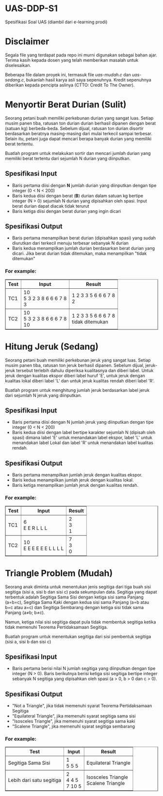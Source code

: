 # UAS-DDP-S1
<!DOCTYPE html>
<html lang="en">
<head>
    <meta charset="UTF-8">
    <meta name="viewport" content="width=device-width, initial-scale=1.0">
    Spesifikasi Soal UAS (diambil dari e-learning prodi)
   <h1>Disclaimer</h1> <p> Segala file yang terdapat pada repo ini murni digunakan sebagai bahan ajar. Terima kasih kepada dosen yang telah memberikan masalah untuk diselesaikan.</p> <p>Beberapa file dalam proyek ini, termasuk file <em>uas-mudah.c</em> dan <em>uas-sedang.c</em>, bukanlah hasil karya asli saya sepenuhnya. Kredit sepenuhnya diberikan kepada pencipta aslinya (CTTO: Credit To The Owner).</p>
</head>
<body>
    <h1>Menyortir Berat Durian (Sulit)</h1>
    <p>Seorang petani buah memiliki perkebunan durian yang sangat luas. Setiap musim panen tiba, ratusan ton durian durian berhasil dipanen dengan berat (satuan kg) berbeda-beda. Sebelum dijual, ratusan ton durian disortir berdasarkan beratnya masing-masing dari mulai terkecil sampai terbesar. Selain itu, petani juga dapat mencari berapa banyak durian yang memiliki berat tertentu.</p>
    <p>Buatlah program untuk melakukan sortir dan mencari jumlah durian yang memiliki berat tertentu dari sejumlah N durian yang diinputkan.</p>
    <h2>Spesifikasi Input</h2>
    <ul>
        <li>Baris pertama diisi dengan <strong>N</strong> jumlah durian yang diinputkan dengan tipe integer (0 &lt; N &lt; 200)</li>
        <li>Baris kedua diisi dengan berat (<strong>B</strong>) durian dalam satuan kg bertipe integer (N &gt; 0) sejumlah N durian yang dipisahkan oleh spasi. Input berat durian dapat diacak tidak terurut</li>
        <li>Baris ketiga diisi dengan berat durian yang ingin dicari</li>
    </ul>
    <h2>Spesifikasi Output</h2>
    <ul>
        <li>Baris pertama menampilkan berat durian (dipisahkan spasi) yang sudah diurutkan dari terkecil menuju terbesar sebanyak N durian</li>
        <li>Baris kedua menampilkan jumlah durian berdasarkan berat durian yang dicari. Jika berat durian tidak ditemukan, maka menampilkan "tidak ditemukan"</li>
    </ul>
    <h3>For example:</h3>
    <table border="1">
        <thead>
            <tr>
                <th>Test</th>
                <th>Input</th>
                <th>Result</th>
            </tr>
        </thead>
        <tbody>
            <tr>
                <td>TC1</td>
                <td>
                    10<br>
                    5 3 2 3 8 6 6 6 7 8<br>
                    3
                </td>
                <td>
                    1 2 3 3 5 6 6 6 7 8<br>
                    2
                </td>
            </tr>
            <tr>
                <td>TC2</td>
                <td>
                    10<br>
                    5 3 2 3 8 6 6 6 7 8<br>
                    10
                </td>
                <td>
                    1 2 3 3 5 6 6 6 7 8<br>
                    tidak ditemukan
                </td>
            </tr>
        </tbody>
    </table>
    <h1>Hitung Jeruk (Sedang)</h1>
    <p>Seorang petani buah memiliki perkebunan jeruk yang sangat luas. Setiap musim panen tiba, ratusan ton jeruk berhasil dipanen. Sebelum dijual, jeruk-jeruk tersebut terlebih dahulu diperiksa kualitasnya dan diberi label. Untuk jeruk dengan kualitas ekspor diberi label huruf 'E', untuk jeruk dengan kualitas lokal diberi label 'L' dan untuk jeruk kualitas rendah diberi label 'R'.</p>
    <p>Buatlah program untuk menghitung jumlah jeruk berdasarkan label jeruk dari sejumlah N jeruk yang diinputkan.</p>
    <h2>Spesifikasi Input</h2>
    <ul>
        <li>Baris pertama diisi dengan N jumlah jeruk yang diinputkan dengan tipe integer (0 &lt; N &lt; 200)</li>
        <li>Baris kedua diisi dengan label bertipe karakter sejumlah N (dipisah oleh spasi) dimana label 'E' untuk menandakan label ekspor, label 'L' untuk menandakan label Lokal dan label 'R' untuk menandakan label kualitas rendah.</li>
    </ul>
    <h2>Spesifikasi Output</h2>
    <ul>
        <li>Baris pertama menampilkan jumlah jeruk dengan kualitas ekspor.</li>
        <li>Baris kedua menampilkan jumlah jeruk dengan kualitas lokal.</li>
        <li>Baris ketiga menampilkan jumlah jeruk dengan kualitas rendah.</li>
    </ul>
    <h3>For example:</h3>
    <table border="1">
        <thead>
            <tr>
                <th>Test</th>
                <th>Input</th>
                <th>Result</th>
            </tr>
        </thead>
        <tbody>
            <tr>
                <td>TC1</td>
                <td>
                    6<br>
                    E E R L L L
                </td>
                <td>
                    2<br>
                    3<br>
                    1
                </td>
            </tr>
            <tr>
                <td>TC2</td>
                <td>
                    10<br>
                    E E E E E E L L L L
                </td>
                <td>
                    7<br>
                    3<br>
                    0
                </td>
            </tr>
        </tbody>
    </table>
    <h1>Triangle Problem (Mudah)</h1>
    <p>Seorang anak diminta untuk menentukan jenis segitiga dari tiga buah sisi segitiga (sisi a, sisi b dan sisi c) pada sekumpulan data. Segitiga yang dapat terbentuk adalah Segitiga Sama Sisi dengan ketiga sisi sama Panjang (a=b=c), Segitiga Sama Kaki dengan kedua sisi sama Panjang (a=b atau b=c atau a=c) dan Segitiga Sembarang dengan ketiga sisi tidak sama Panjang (a≠b; b≠c).</p>
    <p>Namun, ketiga nilai sisi segitiga dapat pula tidak membentuk segitiga ketika tidak memenuhi Teorema Pertidaksamaan Segitiga.</p>
    <p>Buatlah program untuk menentukan segitiga dari sisi pembentuk segitiga (sisi a, sisi b dan sisi c)</p>
    <h2>Spesifikasi Input</h2>
    <ul>
        <li>Baris pertama berisi nilai N jumlah segitiga yang diinputkan dengan tipe integer (N > 0). Baris berikutnya berisi ketiga sisi segitiga bertipe integer sebanyak N segitiga yang dipisahkan oleh spasi (a > 0, b > 0 dan c > 0).</li>
    </ul>
    <h2>Spesifikasi Output</h2>
    <ul>
        <li>"Not a Triangle", jika tidak memenuhi syarat Teorema Pertidaksamaan Segitiga</li>
        <li>"Equilateral Triangle", jika memenuhi syarat segitiga sama sisi</li>
        <li>"Isosceles Triangle", jika memenuhi syarat segitiga sama kaki</li>
        <li>"Scalene Triangle", jika memenuhi syarat segitiga sembarang</li>
    </ul>
    <h3>For example:</h3>
    <table border="1">
        <thead>
            <tr>
                <th>Test</th>
                <th>Input</th>
                <th>Result</th>
            </tr>
        </thead>
        <tbody>
            <tr>
                <td>Segitiga Sama Sisi</td>
                <td>1<br>5 5 5</td>
                <td>Equilateral Triangle</td>
            </tr>
            <tr>
                <td>Lebih dari satu segitiga</td>
                <td>2<br>4 4 5<br>7 10 5</td>
                <td>Isosceles Triangle<br>Scalene Triangle</td>
            </tr>
        </tbody>
    </table>
</body>
</html>

